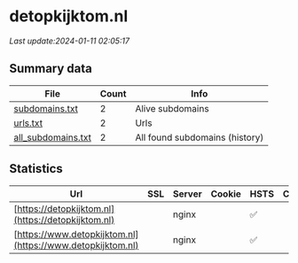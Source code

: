 # detopkijktom.nl
*Last update:2024-01-11 02:05:17*
## Summary data
| File       | Count | Info |
|------------|-------|------|
|[subdomains.txt](/data/detopkijktom/subdomains.txt)|2|Alive subdomains|
|[urls.txt](/data/detopkijktom/urls.txt)|2|Urls|
|[all_subdomains.txt](/data/detopkijktom/all_subdomains.txt)|2|All found subdomains (history)|
## Statistics
| Url | SSL | Server | Cookie | HSTS | CSP | XFO | XXP | RP | Tech |
|------------|-------|------|------|------|------|------|------|------|------|
|[https://detopkijktom.nl](https://detopkijktom.nl)| |nginx| |:white_check_mark: | |:warning: |:white_check_mark: |:white_check_mark: |:white_check_mark: |HSTS|
|[https://www.detopkijktom.nl](https://www.detopkijktom.nl)| |nginx| |:white_check_mark: | |:warning: |:white_check_mark: |:white_check_mark: |:white_check_mark: |HSTS|